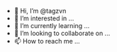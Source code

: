 - 👋 Hi, I’m @tagzvn
- 👀 I’m interested in ...
- 🌱 I’m currently learning ...
- 💞️ I’m looking to collaborate on ...
- 📫 How to reach me ...

<!---
tagzvn/tagzvn is a ✨ special ✨ repository because its `README.md` (this file) appears on your GitHub profile.
You can click the Preview link to take a look at your changes.
--->

